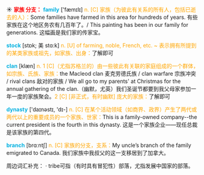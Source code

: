 ☀ <font color="red">**家族 分支：**</font>
<font color="sky blue">**family**</font> ['fæmɪlɪ] 
<font color="orange">n. [C] 家族（为彼此有关系的所有人，包括已逝去的人）：</font>Some families have farmed in this area for hundreds of years. 有些家族在这个地区务农有几百年了。/ This painting has been in our family for generations. 这幅画是我们家的传家宝。
           
<font color="sky blue">**stock**</font> [stɒk; 美 stɑ:k]
<font color="orange">n. [U] of farming, noble, French, etc. ~ 表示拥有所提到的某类家族或祖先，如家族、出身：</font>了解即可           

<font color="sky blue">**clan**</font> [klæn]
<font color="orange">n. 1 [C]（尤指苏格兰的）由一些彼此有关联的家庭组成的一个群体，如宗族、氏族、家族：</font>the Macleod clan 麦克劳德氏族 / clan warfare 宗族冲突 / rival clans 敌对的家族 / We all go to my parents' at Christmas for the annual gathering of the clan.（幽默，尤英）我们圣诞节都要到我父母家参加一年一度的家族聚会。<font color="orange">2 [C] [非正式，有时幽默] 庞大的家族：</font>了解即可

<font color="sky blue">**dynasty**</font> ['daɪnəstɪ, 'dɪ-] 
<font color="orange">n. [C] 在某个活动领域（如商界、政界）产生了两代或两代以上的重要成员的一个家族、世家：</font>This is a family-owned company--the current president is the fourth in this dynasty. 这是一个家族企业——现任总裁是该家族的第四代。

<font color="sky blue">**branch**</font> [brɑːntʃ] 
<font color="orange">n. [C] 家族的分支，支系：</font>My uncle’s branch of the family emigrated to Canada. 我们家族中我叔父的这一支移居到了加拿大。

周边词汇补充：
· tribe可指（有时具有冒犯性）部落，尤指发展中国家的部落。


